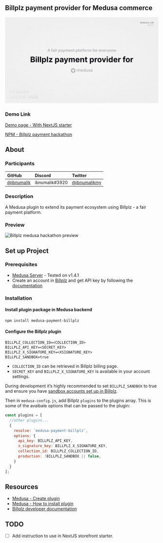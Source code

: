 ## Billplz payment provider for Medusa commerce

![Billplz medusa hackathon cover](/assets/cover.jpg?raw=true "Medusa hackathon - Billplz payment provider")

### Demo Link

[Demo page - With NextJS starter](https://mh-billplz.shaiful.my)

[NPM - Billplz payment hackathon](https://www.npmjs.com/package/medusa-payment-billplz)

## About

### Participants

| GitHub                                     | Discord        | Twitter                                         |
| :----------------------------------------- | :------------- | :---------------------------------------------- |
| [@ibnumalik](https://github.com/ibnumalik) | ibnumalik#3920 | [@ibnumalikmy](https://twitter.com/ibnumalikmy) |

### Description

A Medusa plugin to extend its payment ecosystem using Billplz - a fair payment platform.

### Preview

![Billplz medusa hackathon preview](/assets/preview.jpg?raw=true "Medusa hackathon - Billplz payment provider")

## Set up Project

### Prerequisites

- [Medusa Server](https://docs.medusajs.com/quickstart/quick-start) - Tested on v1.4.1
- Create an account in [Billplz](https://www.billplz.com/) and get API key by following the [documentation](https://www.billplz.com/api#direct-payment-gateway-bypass-billplz-bill-page)

### Installation

#### Install plugin package in Medusa backend

```bash
npm install medusa-payment-billplz
```

#### Configure the Billplz plugin

```env
BILLPLZ_COLLECTION_ID=<COLLECTION_ID>
BILLPLZ_API_KEY=<SECRET_KEY>
BILLPLZ_X_SIGNATURE_KEY=<XSIGNATURE_KEY>
BILLPLZ_SANDBOX=true
```

- `COLLECTION_ID` can be retrieved in Billplz billing page.
- `SECRET_KEY` and `BILLPLZ_X_SIGNATURE_KEY` is available in your account settings.

During development it’s highly recommended to set `BILLPLZ_SANDBOX` to true and ensure you have [sandbox accounts set up in Billplz](https://www.billplz-sandbox.com/).

Then in `medusa-config.js`, add Billplz `plugins` to the plugins array. This is some of the avaibale options that can be passed to the plugin:

```javascript
const plugins = [
  //other plugins...
  {
    resolve: `medusa-payment-billplz`,
    options: {
      api_key: BILLPLZ_API_KEY,
      x_signature_key: BILLPLZ_X_SIGNATURE_KEY,
      collection_id: BILLPLZ_COLLECTION_ID,
      production: !BILLPLZ_SANDBOX || false,
    }
  }
];

```

## Resources

- [Medusa - Create plugin](https://docs.medusajs.com/advanced/backend/plugins/create)
- [Medusa - How to install plugin](https://docs.medusajs.com/advanced/backend/plugins/overview/#how-to-install-a-plugin)
- [Billplz developer documentation](https://billplz.com/api)

## TODO

- [ ] Add instruction to use in NextJS storefront starter.